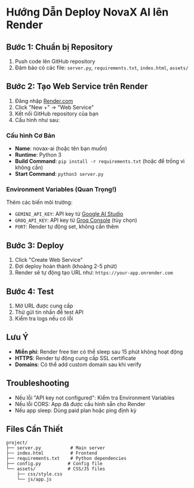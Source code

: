 # Hướng Dẫn Deploy NovaX AI lên Render

## Bước 1: Chuẩn bị Repository
1. Push code lên GitHub repository
2. Đảm bảo có các file: `server.py`, `requirements.txt`, `index.html`, `assets/`

## Bước 2: Tạo Web Service trên Render
1. Đăng nhập [Render.com](https://render.com)
2. Click "New +" → "Web Service"
3. Kết nối GitHub repository của bạn
4. Cấu hình như sau:

### Cấu hình Cơ Bản
- **Name**: novax-ai (hoặc tên bạn muốn)
- **Runtime**: Python 3
- **Build Command**: `pip install -r requirements.txt` (hoặc để trống vì không cần)
- **Start Command**: `python3 server.py`

### Environment Variables (Quan Trọng!)
Thêm các biến môi trường:
- `GEMINI_API_KEY`: API key từ [Google AI Studio](https://aistudio.google.com/app/apikey)
- `GROQ_API_KEY`: API key từ [Groq Console](https://console.groq.com/keys) (tùy chọn)
- `PORT`: Render tự động set, không cần thêm

## Bước 3: Deploy
1. Click "Create Web Service"
2. Đợi deploy hoàn thành (khoảng 2-5 phút)
3. Render sẽ tự động tạo URL như: `https://your-app.onrender.com`

## Bước 4: Test
1. Mở URL được cung cấp
2. Thử gửi tin nhắn để test API
3. Kiểm tra logs nếu có lỗi

## Lưu Ý
- **Miễn phí**: Render free tier có thể sleep sau 15 phút không hoạt động
- **HTTPS**: Render tự động cung cấp SSL certificate
- **Domains**: Có thể add custom domain sau khi verify

## Troubleshooting
- Nếu lỗi "API key not configured": Kiểm tra Environment Variables
- Nếu lỗi CORS: App đã được cấu hình sẵn cho Render
- Nếu app sleep: Dùng paid plan hoặc ping định kỳ

## Files Cần Thiết
```
project/
├── server.py           # Main server
├── index.html          # Frontend
├── requirements.txt    # Python dependencies
├── config.py          # Config file
└── assets/            # CSS/JS files
    ├── css/style.css
    └── js/app.js
```